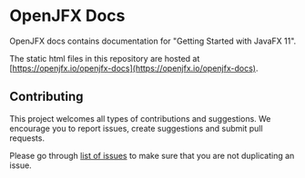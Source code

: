 # OpenJFX Docs

OpenJFX docs contains documentation for "Getting Started with JavaFX 11".

The static html files in this repository are hosted at [https://openjfx.io/openjfx-docs](https://openjfx.io/openjfx-docs).

## Contributing

This project welcomes all types of contributions and suggestions. 
We encourage you to report issues, create suggestions and submit pull requests.

Please go through [list of issues](https://github.com/openjfx/openjfx-docs/issues) to make sure that you are not duplicating an issue.